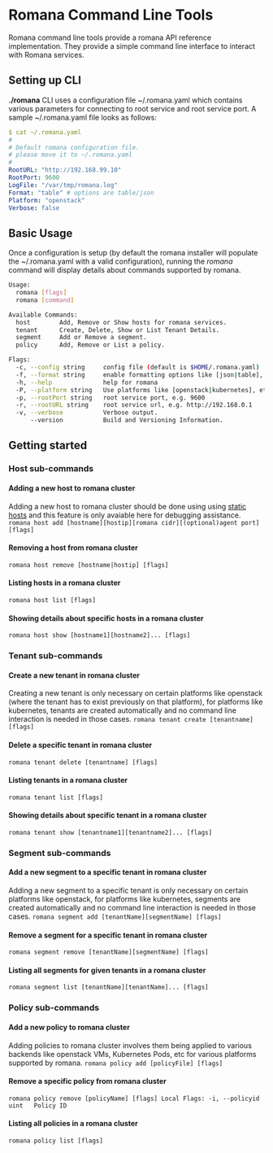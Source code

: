 # Romana Command Line Tools

Romana command line tools provide a romana API reference implementation.
They provide a simple command line interface to interact with Romana services.

## Setting up CLI

**./romana** CLI uses a configuration file ~/.romana.yaml which contains
various parameters for connecting to root service and root service port.
A sample ~/.romana.yaml file looks as follows:

```yaml
$ cat ~/.romana.yaml 
#
# Default romana configuration file.
# please move it to ~/.romana.yaml
#
RootURL: "http://192.168.99.10"
RootPort: 9600
LogFile: "/var/tmp/romana.log"
Format: "table" # options are table/json 
Platform: "openstack"
Verbose: false
```

## Basic Usage

Once a configuration is setup (by default the romana installer will
populate the ~/.romana.yaml with a valid configuration), running the
*romana* command will display details about commands supported by
romana.

```bash
Usage:
  romana [flags]
  romana [command]

Available Commands:
  host        Add, Remove or Show hosts for romana services.
  tenant      Create, Delete, Show or List Tenant Details.
  segment     Add or Remove a segment.
  policy      Add, Remove or List a policy.

Flags:
  -c, --config string     config file (default is $HOME/.romana.yaml)
  -f, --format string     enable formatting options like [json|table], etc.
  -h, --help              help for romana
  -P, --platform string   Use platforms like [openstack|kubernetes], etc.
  -p, --rootPort string   root service port, e.g. 9600
  -r, --rootURL string    root service url, e.g. http://192.168.0.1
  -v, --verbose           Verbose output.
      --version           Build and Versioning Information.
```

## Getting started

### Host sub-commands

#### Adding a new host to romana cluster
Adding a new host to romana cluster should be done
using using [static hosts](https://github.com/romana/romana/blob/master/static_hosts.md)
and this feature is only avaiable here for debugging assistance.
`
romana host add [hostname][hostip][romana cidr][(optional)agent port] [flags]
`

#### Removing a host from romana cluster
`
romana host remove [hostname|hostip] [flags]
`

#### Listing hosts in a romana cluster
`
romana host list [flags]
`

#### Showing details about specific hosts in a romana cluster
`
romana host show [hostname1][hostname2]... [flags]
`

### Tenant sub-commands

#### Create a new tenant in romana cluster
Creating a new tenant is only necessary on certain platforms
like openstack (where the tenant has to exist previously on
that platform), for platforms like kubernetes, tenants are
created automatically and no command line interaction is
needed in those cases.
`
romana tenant create [tenantname] [flags]
`

#### Delete a specific tenant in romana cluster
`
romana tenant delete [tenantname] [flags]
`

#### Listing tenants in a romana cluster
`
romana tenant list [flags]
`

#### Showing details about specific tenant in a romana cluster
`
romana tenant show [tenantname1][tenantname2]... [flags]
`

### Segment sub-commands

#### Add a new segment to a specific tenant in romana cluster
Adding a new segment to a specific tenant is only necessary on
certain platforms like openstack, for platforms like kubernetes,
segments are created automatically and no command line interaction
is needed in those cases.
`
romana segment add [tenantName][segmentName] [flags]
`

#### Remove a segment for a specific tenant in romana cluster
`
romana segment remove [tenantName][segmentName] [flags]
`

#### Listing all segments for given tenants in a romana cluster
`
romana segment list [tenantName][tenantName]... [flags]
`

### Policy sub-commands

#### Add a new policy to romana cluster
Adding policies to romana cluster involves them being applied
to various backends like openstack VMs, Kubernetes Pods, etc
for various platforms supported by romana.
`
romana policy add [policyFile] [flags]
`

#### Remove a specific policy from romana cluster
`
romana policy remove [policyName] [flags]
Local Flags:
    -i, --policyid uint   Policy ID
`

#### Listing all policies in a romana cluster
`
romana policy list [flags]
`
